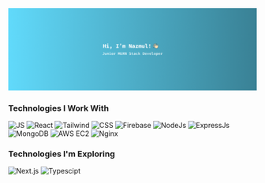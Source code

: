 <img alt="@ebnazmul's header image" src="https://github.com/ebnazmul/ebnazmul/blob/main/images/header.png"/>

<h3>Technologies I Work With</h3>
<p>
      <img
        alt="JS"
        src="https://img.shields.io/badge/Javascipt-c4ae08?style=flat-square&logo=javascript&logoColor=white " />
      <img
        alt="React"
        src="https://img.shields.io/badge/React-45b8d8?style=flat-square&logo=react&logoColor=white" />
      <img
        alt="Tailwind"
        src="https://img.shields.io/badge/Tailwind-06b6d4?style=flat-square&logo=tailwindcss&logoColor=white" />
      <img
        alt="CSS"
        src="https://img.shields.io/badge/CSS-1572B6?style=flat-square&logo=css3&logoColor=white" />
      <img
        alt="Firebase"
        src="https://img.shields.io/badge/Firebase-DD2C00?style=flat-square&logo=tailwindcss&logoColor=white" />
      <img
        alt="NodeJs"
        src="https://img.shields.io/badge/NodeJs-5FA04E?style=flat-square&logo=nodedotjs&logoColor=white" />
      <img
        alt="ExpressJs"
        src="https://img.shields.io/badge/ExpressJs-000000?style=flat-square&logo=express&logoColor=white" />
      <img
        alt="MongoDB"
        src="https://img.shields.io/badge/MongoDB-47A248?style=flat-square&logo=mongodb&logoColor=white" />
      <img
        alt="AWS EC2"
        src="https://img.shields.io/badge/AWS_EC2-FF9900?style=flat-square&logo=amazonec2&logoColor=white" />
      <img
        alt="Nginx"
        src="https://img.shields.io/badge/Nginx-009639?style=flat-square&logo=nginx&logoColor=white" />
    </p>
<h3>Technologies I'm Exploring</h3>
      <p>
      <img
        alt="Next.js"
        src="https://img.shields.io/badge/Next.js-000000?style=flat-square&logo=nextdotjs&logoColor=white " />
      <img
        alt="Typescipt"
        src="https://img.shields.io/badge/Typescript-3178C6?style=flat-square&logo=typescrpt&logoColor=white" />
    </p>
